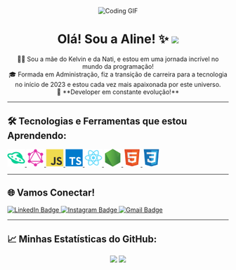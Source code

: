 <p align="center">
  <img src="https://media.giphy.com/media/v1.Y2lkPTc5MGI3NjExeW0waHlpMDdlM3hnN3M2eG92bng0dDdqd2wycHRmamdqd3NzN2Z4MiZlcD12MV9naWZzX3NlYXJjaCZjdD1n/L1R1tvI9svkIWwpVYr/giphy.gif" alt="Coding GIF" width="400" />
</p>

<h1 align="center">
  Olá! Sou a Aline! ✨ <img src="https://user-images.githubusercontent.com/42378118/110234147-e3259600-7f4e-11eb-95be-0c4047144dea.gif" width="30">
</h1>

<p align="center">
  👩‍💻 Sou a mãe do Kelvin e da Nati, e estou em uma jornada incrível no mundo da programação!
  <br>
  🎓 Formada em Administração, fiz a transição de carreira para a tecnologia no início de 2023 e estou cada vez mais apaixonada por este universo.
  <br>
  🌱 **Developer em constante evolução!**
</p>

---

<h2 align="left">🛠️ Tecnologias e Ferramentas que estou Aprendendo:</h2>
<p align="left">
<a href="https://hoppscotch.io/" target="_blank">
    <img src="https://raw.githubusercontent.com/devicons/devicon/master/icons/hoppscotch/hoppscotch-plain.svg" alt="hoppscotch" width="40" height="40"/>
  </a>
 </a>
  <a href="https://graphql.org/" target="_blank"> <img src="https://raw.githubusercontent.com/devicons/devicon/master/icons/graphql/graphql-plain.svg" alt="graphql" width="40" height="40"/>
  </a>
  <a href="https://developer.mozilla.org/pt-BR/docs/Web/JavaScript" target="_blank"> 
    <img src="https://raw.githubusercontent.com/devicons/devicon/master/icons/javascript/javascript-original.svg" alt="javascript" width="40" height="40"/> 
  </a>
  <a href="https://www.typescriptlang.org/" target="_blank">
    <img src="https://raw.githubusercontent.com/devicons/devicon/master/icons/typescript/typescript-original.svg" alt="typescript" width="40" height="40"/>
  </a>
  <a href="https://react.dev/" target="_blank">
    <img src="https://raw.githubusercontent.com/devicons/devicon/master/icons/react/react-original.svg" alt="react" width="40" height="40"/>
  </a>
  <a href="https://nodejs.org/en/" target="_blank">
    <img src="https://raw.githubusercontent.com/devicons/devicon/master/icons/nodejs/nodejs-original.svg" alt="nodejs" width="40" height="40"/>
  </a>
  <a href="https://www.w3.org/html/" target="_blank"> 
    <img src="https://raw.githubusercontent.com/devicons/devicon/master/icons/html5/html5-original.svg" alt="html5" width="40" height="40"/> 
  </a>
  <a href="https://www.w3schools.com/css/" target="_blank"> 
    <img src="https://raw.githubusercontent.com/devicons/devicon/master/icons/css3/css3-original.svg" alt="css3" width="40" height="40"/> 
  </a>
</p>

---

<h2 align="left">🌐 Vamos Conectar!</h2>
<p align="left">
  <a href="https://www.linkedin.com/in/aline-dos-santos-pinhelli-844079160/" target="_blank">
    <img src="https://img.shields.io/badge/LinkedIn-0077B5?style=for-the-badge&logo=linkedin&logoColor=white" alt="LinkedIn Badge" />
  </a>
  <a href="https://www.instagram.com/aline_pinhelli/" target="_blank">
    <img src="https://img.shields.io/badge/Instagram-E4405F?style=for-the-badge&logo=instagram&logoColor=white" alt="Instagram Badge" />
  </a>
  <a href="mailto:alinepinhelli@gmail.com" target="_blank">
    <img src="https://img.shields.io/badge/Gmail-D14836?style=for-the-badge&logo=gmail&logoColor=white" alt="Gmail Badge" />
  </a>
</p>

---

<h2 align="left">📈 Minhas Estatísticas do GitHub:</h2>
<p align="center">
  <img height="180em" src="https://github-readme-stats.vercel.app/api?username=AlinePinhelli&show_icons=true&theme=radical&hide_border=true&include_all_commits=true&count_private=true&bg_color=00000000"/>
  <img src="https://github-readme-stats.vercel.app/api/top-langs/?username=AlinePinhelli&layout=compact&langs_count=7&theme=radical&hide_border=true&bg_color=00000000"/>
</p>
